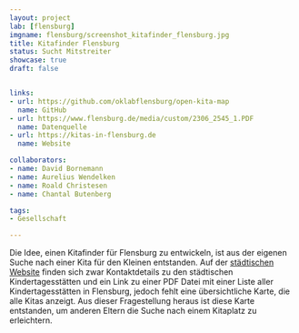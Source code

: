```yaml
---
layout: project
lab: [flensburg]
imgname: flensburg/screenshot_kitafinder_flensburg.jpg
title: Kitafinder Flensburg
status: Sucht Mitstreiter
showcase: true
draft: false


links:
- url: https://github.com/oklabflensburg/open-kita-map
  name: GitHub
- url: https://www.flensburg.de/media/custom/2306_2545_1.PDF
  name: Datenquelle
- url: https://kitas-in-flensburg.de
  name: Website

collaborators:
- name: David Bornemann
- name: Aurelius Wendelken
- name: Roald Christesen
- name: Chantal Butenberg

tags:
- Gesellschaft

---
```


Die Idee, einen Kitafinder für Flensburg zu entwickeln, ist aus der eigenen Suche nach einer Kita für den Kleinen entstanden. Auf der [städtischen Website](https://www.flensburg.de/Kultur-Bildung/Bildungsb%C3%BCro/Kindertagesbetreuung/Kindertagesst%C3%A4tten) finden sich zwar Kontaktdetails zu den städtischen Kindertagesstätten und ein Link zu einer PDF Datei mit einer Liste aller Kindertagesstätten in Flensburg, jedoch fehlt eine übersichtliche Karte, die alle Kitas anzeigt. Aus dieser Fragestellung heraus ist diese Karte entstanden, um anderen Eltern die Suche nach einem Kitaplatz zu erleichtern.
